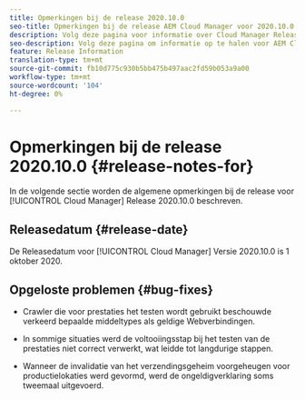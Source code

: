 ```yaml
---
title: Opmerkingen bij de release 2020.10.0
seo-title: Opmerkingen bij de release AEM Cloud Manager voor 2020.10.0
description: Volg deze pagina voor informatie over Cloud Manager Release 2020.10.0
seo-description: Volg deze pagina om informatie op te halen voor AEM Cloud Manager Release 2020.10.0
feature: Release Information
translation-type: tm+mt
source-git-commit: fb10d775c930b5bb475b497aac2fd59b053a9a00
workflow-type: tm+mt
source-wordcount: '104'
ht-degree: 0%

---
```


# Opmerkingen bij de release 2020.10.0 {#release-notes-for}

In de volgende sectie worden de algemene opmerkingen bij de release voor [!UICONTROL Cloud Manager] Release 2020.10.0 beschreven.

## Releasedatum {#release-date}

De Releasedatum voor [!UICONTROL Cloud Manager] Versie 2020.10.0 is 1 oktober 2020.

## Opgeloste problemen {#bug-fixes}

* Crawler die voor prestaties het testen wordt gebruikt beschouwde verkeerd bepaalde middeltypes als geldige Webverbindingen.

* In sommige situaties werd de voltooiingsstap bij het testen van de prestaties niet correct verwerkt, wat leidde tot langdurige stappen.

* Wanneer de invalidatie van het verzendingsgeheim voorgeheugen voor productielokaties werd gevormd, werd de ongeldigverklaring soms tweemaal uitgevoerd.